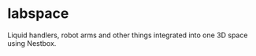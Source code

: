 # labspace
Liquid handlers, robot arms and other things integrated into one 3D space using Nestbox.
